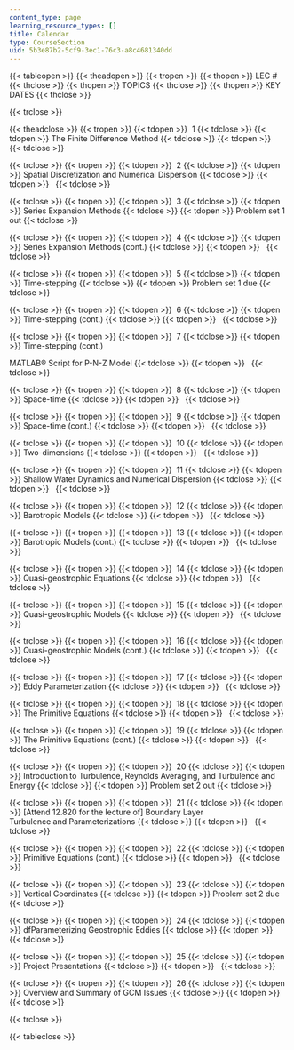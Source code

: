 ```yaml
---
content_type: page
learning_resource_types: []
title: Calendar
type: CourseSection
uid: 5b3e87b2-5cf9-3ec1-76c3-a8c4681340dd
---
```


{{< tableopen >}}
{{< theadopen >}}
{{< tropen >}}
{{< thopen >}}
LEC #
{{< thclose >}}
{{< thopen >}}
TOPICS
{{< thclose >}}
{{< thopen >}}
KEY DATES
{{< thclose >}}

{{< trclose >}}

{{< theadclose >}}
{{< tropen >}}
{{< tdopen >}}
 1
{{< tdclose >}}
{{< tdopen >}}
The Finite Difference Method
{{< tdclose >}}
{{< tdopen >}}
 
{{< tdclose >}}

{{< trclose >}}
{{< tropen >}}
{{< tdopen >}}
 2
{{< tdclose >}}
{{< tdopen >}}
Spatial Discretization and Numerical Dispersion
{{< tdclose >}}
{{< tdopen >}}
 
{{< tdclose >}}

{{< trclose >}}
{{< tropen >}}
{{< tdopen >}}
 3
{{< tdclose >}}
{{< tdopen >}}
Series Expansion Methods
{{< tdclose >}}
{{< tdopen >}}
Problem set 1 out
{{< tdclose >}}

{{< trclose >}}
{{< tropen >}}
{{< tdopen >}}
 4
{{< tdclose >}}
{{< tdopen >}}
Series Expansion Methods (cont.)
{{< tdclose >}}
{{< tdopen >}}
 
{{< tdclose >}}

{{< trclose >}}
{{< tropen >}}
{{< tdopen >}}
 5
{{< tdclose >}}
{{< tdopen >}}
Time-stepping
{{< tdclose >}}
{{< tdopen >}}
Problem set 1 due
{{< tdclose >}}

{{< trclose >}}
{{< tropen >}}
{{< tdopen >}}
 6
{{< tdclose >}}
{{< tdopen >}}
Time-stepping (cont.)
{{< tdclose >}}
{{< tdopen >}}
 
{{< tdclose >}}

{{< trclose >}}
{{< tropen >}}
{{< tdopen >}}
 7
{{< tdclose >}}
{{< tdopen >}}
Time-stepping (cont.)  
  
MATLAB® Script for P-N-Z Model
{{< tdclose >}}
{{< tdopen >}}
 
{{< tdclose >}}

{{< trclose >}}
{{< tropen >}}
{{< tdopen >}}
 8
{{< tdclose >}}
{{< tdopen >}}
Space-time
{{< tdclose >}}
{{< tdopen >}}
 
{{< tdclose >}}

{{< trclose >}}
{{< tropen >}}
{{< tdopen >}}
 9
{{< tdclose >}}
{{< tdopen >}}
Space-time (cont.)
{{< tdclose >}}
{{< tdopen >}}
 
{{< tdclose >}}

{{< trclose >}}
{{< tropen >}}
{{< tdopen >}}
 10
{{< tdclose >}}
{{< tdopen >}}
Two-dimensions
{{< tdclose >}}
{{< tdopen >}}
 
{{< tdclose >}}

{{< trclose >}}
{{< tropen >}}
{{< tdopen >}}
 11
{{< tdclose >}}
{{< tdopen >}}
Shallow Water Dynamics and Numerical Dispersion
{{< tdclose >}}
{{< tdopen >}}
 
{{< tdclose >}}

{{< trclose >}}
{{< tropen >}}
{{< tdopen >}}
 12
{{< tdclose >}}
{{< tdopen >}}
Barotropic Models
{{< tdclose >}}
{{< tdopen >}}
 
{{< tdclose >}}

{{< trclose >}}
{{< tropen >}}
{{< tdopen >}}
 13
{{< tdclose >}}
{{< tdopen >}}
Barotropic Models (cont.)
{{< tdclose >}}
{{< tdopen >}}
 
{{< tdclose >}}

{{< trclose >}}
{{< tropen >}}
{{< tdopen >}}
 14
{{< tdclose >}}
{{< tdopen >}}
Quasi-geostrophic Equations
{{< tdclose >}}
{{< tdopen >}}
 
{{< tdclose >}}

{{< trclose >}}
{{< tropen >}}
{{< tdopen >}}
 15
{{< tdclose >}}
{{< tdopen >}}
Quasi-geostrophic Models
{{< tdclose >}}
{{< tdopen >}}
 
{{< tdclose >}}

{{< trclose >}}
{{< tropen >}}
{{< tdopen >}}
 16
{{< tdclose >}}
{{< tdopen >}}
Quasi-geostrophic Models (cont.)
{{< tdclose >}}
{{< tdopen >}}
 
{{< tdclose >}}

{{< trclose >}}
{{< tropen >}}
{{< tdopen >}}
 17
{{< tdclose >}}
{{< tdopen >}}
Eddy Parameterization
{{< tdclose >}}
{{< tdopen >}}
 
{{< tdclose >}}

{{< trclose >}}
{{< tropen >}}
{{< tdopen >}}
 18
{{< tdclose >}}
{{< tdopen >}}
The Primitive Equations
{{< tdclose >}}
{{< tdopen >}}
 
{{< tdclose >}}

{{< trclose >}}
{{< tropen >}}
{{< tdopen >}}
 19
{{< tdclose >}}
{{< tdopen >}}
The Primitive Equations (cont.)
{{< tdclose >}}
{{< tdopen >}}
 
{{< tdclose >}}

{{< trclose >}}
{{< tropen >}}
{{< tdopen >}}
 20
{{< tdclose >}}
{{< tdopen >}}
Introduction to Turbulence, Reynolds Averaging, and Turbulence and Energy
{{< tdclose >}}
{{< tdopen >}}
Problem set 2 out
{{< tdclose >}}

{{< trclose >}}
{{< tropen >}}
{{< tdopen >}}
 21
{{< tdclose >}}
{{< tdopen >}}
\[Attend 12.820 for the lecture of\] Boundary Layer Turbulence and Parameterizations
{{< tdclose >}}
{{< tdopen >}}
 
{{< tdclose >}}

{{< trclose >}}
{{< tropen >}}
{{< tdopen >}}
 22
{{< tdclose >}}
{{< tdopen >}}
Primitive Equations (cont.)
{{< tdclose >}}
{{< tdopen >}}
 
{{< tdclose >}}

{{< trclose >}}
{{< tropen >}}
{{< tdopen >}}
 23
{{< tdclose >}}
{{< tdopen >}}
Vertical Coordinates
{{< tdclose >}}
{{< tdopen >}}
Problem set 2 due
{{< tdclose >}}

{{< trclose >}}
{{< tropen >}}
{{< tdopen >}}
 24
{{< tdclose >}}
{{< tdopen >}}
dfParameterizing Geostrophic Eddies
{{< tdclose >}}
{{< tdopen >}}
 
{{< tdclose >}}

{{< trclose >}}
{{< tropen >}}
{{< tdopen >}}
 25
{{< tdclose >}}
{{< tdopen >}}
Project Presentations
{{< tdclose >}}
{{< tdopen >}}
 
{{< tdclose >}}

{{< trclose >}}
{{< tropen >}}
{{< tdopen >}}
 26
{{< tdclose >}}
{{< tdopen >}}
Overview and Summary of GCM Issues
{{< tdclose >}}
{{< tdopen >}}
 
{{< tdclose >}}

{{< trclose >}}

{{< tableclose >}}